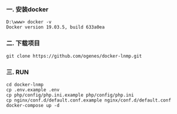 

### 一. 安装docker

```
D:\www> docker -v
Docker version 19.03.5, build 633a0ea
```

### 二. 下载项目
```$xslt
git clone https://github.com/ogenes/docker-lnmp.git
```
### 三. RUN
```shell
cd docker-lnmp
cp .env.example .env
cp php/config/php.ini.example php/config/php.ini
cp nginx/conf.d/default.conf.example nginx/conf.d/default.conf
docker-compose up -d
```
